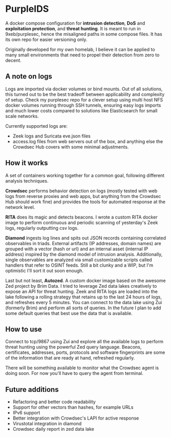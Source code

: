 # PurpleIDS
A docker compose configuration for __intrusion detection__, __DoS__ and __exploitation protection__, and __threat hunting__. It is meant to run in 9xeb/purplesec, hence the misaligned paths in some compose files. It has its own repo for easier versioning only.


Originally developed for my own homelab, I believe it can be applied to many small environments that need to propel their detection from zero to decent.

## A note on logs
Logs are imported via docker volumes or bind mounts. Out of all solutions, this turned out to be the best tradeoff between applicability and complexity of setup.
Check my purplesec repo for a clever setup using multi host NFS docker volumes running through SSH tunnels, ensuring easy logs imports and much lower costs compared to solutions like Elasticsearch for small scale networks.


Currently supported logs are:
 * Zeek logs and Suricata eve.json files
 * access.log files from web servers out of the box, and anything else the Crowdsec Hub covers with some minimal adjustments.

## How it works
A set of containers working together for a common goal, following different analysis techniques.


__Crowdsec__ performs behavior detection on logs (mostly tested with web logs from reverse proxies and web apps, but anything from the Crowdsec Hub should work fine) and provides the tools for automated response at the network level.


__RITA__ does its magic and detects beacons. I wrote a custom RITA docker image to perform continuous and periodic scanning of yesterday's Zeek logs, regularly outputting csv logs.


__Diamond__ ingests log lines and spits out JSON records containing correlated observables in triads. External artifacts (IP addresses, domain names) are grouped with a vector (hash or url) and an internal asset (internal IP address) inspired by the diamond model of intrusion analysis. Additionally, single observables are analyzed via small customizable scripts called handlers that refer to OSINT feeds. Still a bit clunky and a WIP, but I'm optimistic I'll sort it out soon enough.


Last but not least, __Autozed__. A custom docker image based on the awesome Zed project by Brim Data. I tried to leverage Zed data lakes creatively to expose an API for threat hunting. Zeek and RITA logs are loaded into the lake following a rolling strategy that retains up to the last 24 hours of logs, and refreshes every 5 minutes. You can connect to the data lake using Zui (formerly Brim) and perform all sorts of queries. In the future I plan to add some default queries that best use the data that is available.

## How to use
Connect to tcp/9867 using Zui and explore all the available logs to perform threat hunting using the powerful Zed query language. Beacons, certificates, addresses, ports, protocols and software fingerprints are some of the information that are ready at hand, refreshed regularly.


There will be something available to monitor what the Crowdsec agent is doing soon. For now you'll have to query the agent from terminal.
## Future additions
 * Refactoring and better code readability
 * Support for other vectors than hashes, for example URLs
 * IPv6 support
 * Better integration with Crowdsec's LAPI for active response
 * Virustotal integration in diamond
 * Crowdsec daily report in zed data lake
